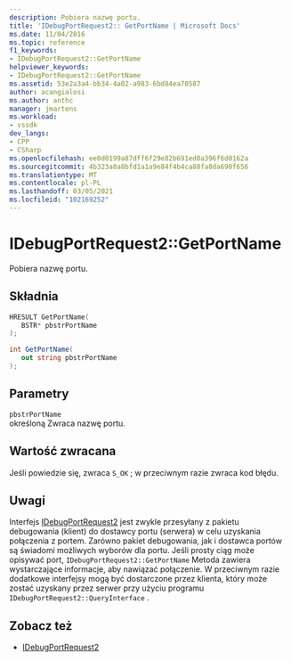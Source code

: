 ```yaml
---
description: Pobiera nazwę portu.
title: 'IDebugPortRequest2:: GetPortName | Microsoft Docs'
ms.date: 11/04/2016
ms.topic: reference
f1_keywords:
- IDebugPortRequest2::GetPortName
helpviewer_keywords:
- IDebugPortRequest2::GetPortName
ms.assetid: 53e2a3a4-bb34-4a02-a983-6bd84ea70587
author: acangialosi
ms.author: anthc
manager: jmartens
ms.workload:
- vssdk
dev_langs:
- CPP
- CSharp
ms.openlocfilehash: ee0d0199a87dff6f29e82b691ed0a396f6d0162a
ms.sourcegitcommit: 4b323a8a8bfd1a1a9e84f4b4ca88fa8da690f656
ms.translationtype: MT
ms.contentlocale: pl-PL
ms.lasthandoff: 03/05/2021
ms.locfileid: "102169252"
---
```

# <a name="idebugportrequest2getportname"></a>IDebugPortRequest2::GetPortName
Pobiera nazwę portu.

## <a name="syntax"></a>Składnia

```cpp
HRESULT GetPortName( 
   BSTR* pbstrPortName
);
```

```csharp
int GetPortName( 
   out string pbstrPortName
);
```

## <a name="parameters"></a>Parametry
`pbstrPortName`\
określoną Zwraca nazwę portu.

## <a name="return-value"></a>Wartość zwracana
 Jeśli powiedzie się, zwraca `S_OK` ; w przeciwnym razie zwraca kod błędu.

## <a name="remarks"></a>Uwagi
 Interfejs [IDebugPortRequest2](../../../extensibility/debugger/reference/idebugportrequest2.md) jest zwykle przesyłany z pakietu debugowania (klient) do dostawcy portu (serwera) w celu uzyskania połączenia z portem. Zarówno pakiet debugowania, jak i dostawca portów są świadomi możliwych wyborów dla portu. Jeśli prosty ciąg może opisywać port, `IDebugPortRequest2::GetPortName` Metoda zawiera wystarczające informacje, aby nawiązać połączenie. W przeciwnym razie dodatkowe interfejsy mogą być dostarczone przez klienta, który może zostać uzyskany przez serwer przy użyciu programu `IDebugPortRequest2::QueryInterface` .

## <a name="see-also"></a>Zobacz też
- [IDebugPortRequest2](../../../extensibility/debugger/reference/idebugportrequest2.md)
